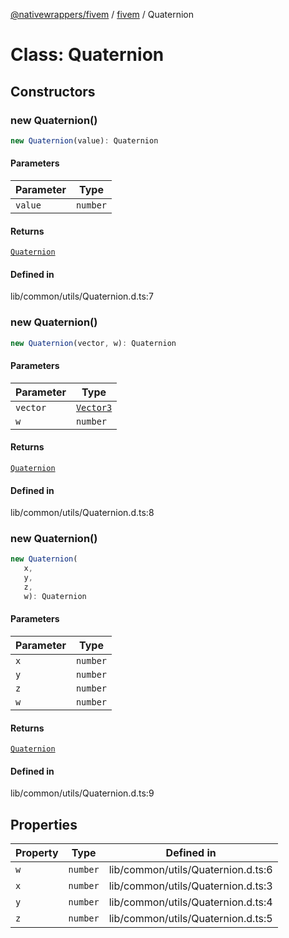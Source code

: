 [@nativewrappers/fivem](../../README.md) / [fivem](../README.md) / Quaternion

# Class: Quaternion

## Constructors

### new Quaternion()

```ts
new Quaternion(value): Quaternion
```

#### Parameters

| Parameter | Type |
| ------ | ------ |
| `value` | `number` |

#### Returns

[`Quaternion`](Quaternion.md)

#### Defined in

lib/common/utils/Quaternion.d.ts:7

### new Quaternion()

```ts
new Quaternion(vector, w): Quaternion
```

#### Parameters

| Parameter | Type |
| ------ | ------ |
| `vector` | [`Vector3`](Vector3.md) |
| `w` | `number` |

#### Returns

[`Quaternion`](Quaternion.md)

#### Defined in

lib/common/utils/Quaternion.d.ts:8

### new Quaternion()

```ts
new Quaternion(
   x, 
   y, 
   z, 
   w): Quaternion
```

#### Parameters

| Parameter | Type |
| ------ | ------ |
| `x` | `number` |
| `y` | `number` |
| `z` | `number` |
| `w` | `number` |

#### Returns

[`Quaternion`](Quaternion.md)

#### Defined in

lib/common/utils/Quaternion.d.ts:9

## Properties

| Property | Type | Defined in |
| ------ | ------ | ------ |
| `w` | `number` | lib/common/utils/Quaternion.d.ts:6 |
| `x` | `number` | lib/common/utils/Quaternion.d.ts:3 |
| `y` | `number` | lib/common/utils/Quaternion.d.ts:4 |
| `z` | `number` | lib/common/utils/Quaternion.d.ts:5 |
